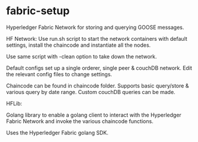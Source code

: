 # fabric-setup

Hyperledger Fabric Network for storing and querying GOOSE messages.

HF Network: 
Use run.sh script to start the network containers with default settings, install the chaincode and instantiate all the nodes. 

Use same script with -clean option to take down the network.

Default configs set up a single orderer, single peer & couchDB network. Edit the relevant config files to change settings.

Chaincode can be found in chaincode folder. Supports basic query/store & various query by date range. Custom couchDB queries can be made.

HFLib:

Golang library to enable a golang client to interact with the Hyperledger Fabric Network and invoke the various chaincode functions.

Uses the Hyperledger Fabric golang SDK.



